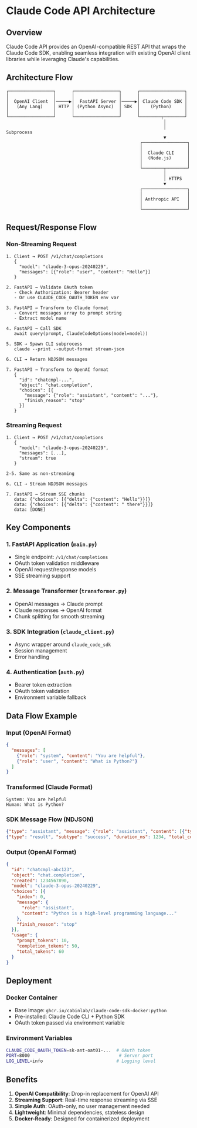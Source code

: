 # Claude Code API Architecture

## Overview

Claude Code API provides an OpenAI-compatible REST API that wraps the Claude Code SDK, enabling seamless integration with existing OpenAI client libraries while leveraging Claude's capabilities.

## Architecture Flow

```
┌─────────────────┐      ┌─────────────────┐      ┌─────────────────┐
│                 │      │                 │      │                 │
│  OpenAI Client  │─────▶│  FastAPI Server │─────▶│ Claude Code SDK │
│   (Any Lang)    │ HTTP │ (Python Async)  │ SDK  │    (Python)     │
│                 │      │                 │      │                 │
└─────────────────┘      └─────────────────┘      └────────┬────────┘
                                                            │
                                                            │ Subprocess
                                                            ▼
                                                   ┌─────────────────┐
                                                   │                 │
                                                   │  Claude CLI     │
                                                   │  (Node.js)      │
                                                   │                 │
                                                   └────────┬────────┘
                                                            │
                                                            │ HTTPS
                                                            ▼
                                                   ┌─────────────────┐
                                                   │                 │
                                                   │ Anthropic API   │
                                                   │                 │
                                                   └─────────────────┘
```

## Request/Response Flow

### Non-Streaming Request
```
1. Client → POST /v1/chat/completions
   {
     "model": "claude-3-opus-20240229",
     "messages": [{"role": "user", "content": "Hello"}]
   }

2. FastAPI → Validate OAuth token
   - Check Authorization: Bearer header
   - Or use CLAUDE_CODE_OAUTH_TOKEN env var

3. FastAPI → Transform to Claude format
   - Convert messages array to prompt string
   - Extract model name

4. FastAPI → Call SDK
   await query(prompt, ClaudeCodeOptions(model=model))

5. SDK → Spawn CLI subprocess
   claude --print --output-format stream-json

6. CLI → Return NDJSON messages

7. FastAPI → Transform to OpenAI format
   {
     "id": "chatcmpl-...",
     "object": "chat.completion",
     "choices": [{
       "message": {"role": "assistant", "content": "..."},
       "finish_reason": "stop"
     }]
   }
```

### Streaming Request
```
1. Client → POST /v1/chat/completions
   {
     "model": "claude-3-opus-20240229",
     "messages": [...],
     "stream": true
   }

2-5. Same as non-streaming

6. CLI → Stream NDJSON messages

7. FastAPI → Stream SSE chunks
   data: {"choices": [{"delta": {"content": "Hello"}}]}
   data: {"choices": [{"delta": {"content": " there"}}]}
   data: [DONE]
```

## Key Components

### 1. FastAPI Application (`main.py`)
- Single endpoint: `/v1/chat/completions`
- OAuth token validation middleware
- OpenAI request/response models
- SSE streaming support

### 2. Message Transformer (`transformer.py`)
- OpenAI messages → Claude prompt
- Claude responses → OpenAI format
- Chunk splitting for smooth streaming

### 3. SDK Integration (`claude_client.py`)
- Async wrapper around `claude_code_sdk`
- Session management
- Error handling

### 4. Authentication (`auth.py`)
- Bearer token extraction
- OAuth token validation
- Environment variable fallback

## Data Flow Example

### Input (OpenAI Format)
```json
{
  "messages": [
    {"role": "system", "content": "You are helpful"},
    {"role": "user", "content": "What is Python?"}
  ]
}
```

### Transformed (Claude Format)
```
System: You are helpful
Human: What is Python?
```

### SDK Message Flow (NDJSON)
```json
{"type": "assistant", "message": {"role": "assistant", "content": [{"type": "text", "text": "Python is a high-level programming language..."}]}}
{"type": "result", "subtype": "success", "duration_ms": 1234, "total_cost_usd": 0.002}
```

### Output (OpenAI Format)
```json
{
  "id": "chatcmpl-abc123",
  "object": "chat.completion",
  "created": 1234567890,
  "model": "claude-3-opus-20240229",
  "choices": [{
    "index": 0,
    "message": {
      "role": "assistant",
      "content": "Python is a high-level programming language..."
    },
    "finish_reason": "stop"
  }],
  "usage": {
    "prompt_tokens": 10,
    "completion_tokens": 50,
    "total_tokens": 60
  }
}
```

## Deployment

### Docker Container
- Base image: `ghcr.io/cabinlab/claude-code-sdk-docker:python`
- Pre-installed: Claude Code CLI + Python SDK
- OAuth token passed via environment variable

### Environment Variables
```bash
CLAUDE_CODE_OAUTH_TOKEN=sk-ant-oat01-...  # OAuth token
PORT=8000                                  # Server port
LOG_LEVEL=info                            # Logging level
```

## Benefits

1. **OpenAI Compatibility**: Drop-in replacement for OpenAI API
2. **Streaming Support**: Real-time response streaming via SSE
3. **Simple Auth**: OAuth-only, no user management needed
4. **Lightweight**: Minimal dependencies, stateless design
5. **Docker-Ready**: Designed for containerized deployment
